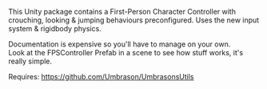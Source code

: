 This Unity package contains a First-Person Character Controller with crouching, looking & jumping behaviours preconfigured.
Uses the new input system & rigidbody physics.

Documentation is expensive so you'll have to manage on your own.<br>
Look at the FPSController Prefab in a scene to see how stuff works, it's really simple.

Requires: https://github.com/Umbrason/UmbrasonsUtils
